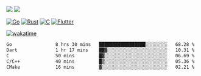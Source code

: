 [![](https://img.shields.io/badge/Windows_11-Pro-292e33?style=flat-square&logo=windows&logoColor=ffffff)](https://www.microsoft.com/en-us/windows/)
[![](https://img.shields.io/badge/macOS-Sequoia-292e33?style=flat-square&logo=apple&logoColor=ffffff)](https://www.apple.com/macbook-pro/) 

[![Go](https://img.shields.io/badge/-Go-DEA584?style=flat&logo=go&logoColor=000000)](https://golang.org/)
[![Rust](https://img.shields.io/badge/-Rust-DEA584?style=flat&logo=rust&logoColor=000000)](https://www.rust-lang.org)
[![C](https://img.shields.io/badge/--DEA584?style=flat&logo=c&logoColor=000000)](https://www.c-language.org/)
[![Flutter](https://img.shields.io/badge/-Flutter-DEA584?style=flat&logo=flutter&logoColor=000000)](https://flutter.dev/)

[![wakatime](https://wakatime.com/badge/user/9bb0c784-91ca-4b5c-8e9c-b13ece0f7b09.svg)](https://wakatime.com/@9bb0c784-91ca-4b5c-8e9c-b13ece0f7b09)


<!--START_SECTION:waka-->

```txt
Go                8 hrs 30 mins   █████████████████░░░░░░░░   68.28 %
Dart              1 hr 17 mins    ██▓░░░░░░░░░░░░░░░░░░░░░░   10.31 %
C                 50 mins         █▓░░░░░░░░░░░░░░░░░░░░░░░   06.69 %
C/C++             40 mins         █▒░░░░░░░░░░░░░░░░░░░░░░░   05.36 %
CMake             16 mins         ▓░░░░░░░░░░░░░░░░░░░░░░░░   02.21 %
```

<!--END_SECTION:waka-->

